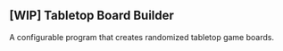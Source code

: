 ## [WIP] Tabletop Board Builder
A configurable program that creates randomized tabletop game boards.
